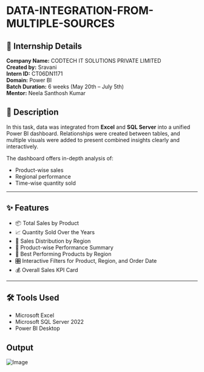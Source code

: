# DATA-INTEGRATION-FROM-MULTIPLE-SOURCES

## 👤 Internship Details
**Company Name:** CODTECH IT SOLUTIONS PRIVATE LIMITED  
**Created by:** Sravani  
**Intern ID:** CT06DN1171  
**Domain:** Power BI  
**Batch Duration:** 6 weeks (May 20th – July 5th)  
**Mentor:** Neela Santhosh Kumar  

## 📌 Description

In this task, data was integrated from **Excel** and **SQL Server** into a unified Power BI dashboard. Relationships were created between tables, and multiple visuals were added to present combined insights clearly and interactively.

The dashboard offers in-depth analysis of:
- Product-wise sales
- Regional performance
- Time-wise quantity sold

---

## ✨ Features

- 📦 Total Sales by Product  
- 📈 Quantity Sold Over the Years  
- 📍 Sales Distribution by Region  
- 🧩 Product-wise Performance Summary  
- 🥇 Best Performing Products by Region  
- 🎛️ Interactive Filters for Product, Region, and Order Date  
- 💰 Overall Sales KPI Card

---

## 🛠 Tools Used

- Microsoft Excel  
- Microsoft SQL Server 2022  
- Power BI Desktop

## Output
![Image](https://github.com/user-attachments/assets/15a03352-73c6-4dd2-aa45-80cb3c38e0fb)

